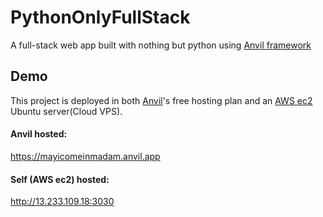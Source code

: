 # PythonOnlyFullStack
A full-stack web app built with nothing but python using [Anvil framework](https://anvil.works)

## Demo
This project is deployed in both [Anvil](https://anvil.works)'s free hosting plan and an [AWS ec2](https://aws.amazon.com/ec2) Ubuntu server(Cloud VPS).

#### Anvil hosted:

https://mayicomeinmadam.anvil.app

#### Self (AWS ec2) hosted:

http://13.233.109.18:3030

